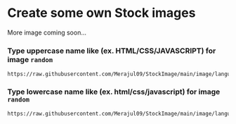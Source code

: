 # Create some own Stock images

More image coming soon...

### Type uppercase name like (ex. HTML/CSS/JAVASCRIPT) for image `random`

```copy
https://raw.githubusercontent.com/Merajul09/StockImage/main/image/languageUp/random.png
```

### Type lowercase name like (ex. html/css/javascript) for image `random`

```copy
https://raw.githubusercontent.com/Merajul09/StockImage/main/image/languageLow/random.png
```
